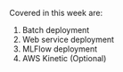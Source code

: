 Covered in this week are:

1) Batch deployment
2) Web service deployment
3) MLFlow deployment
4) AWS Kinetic (Optional)
